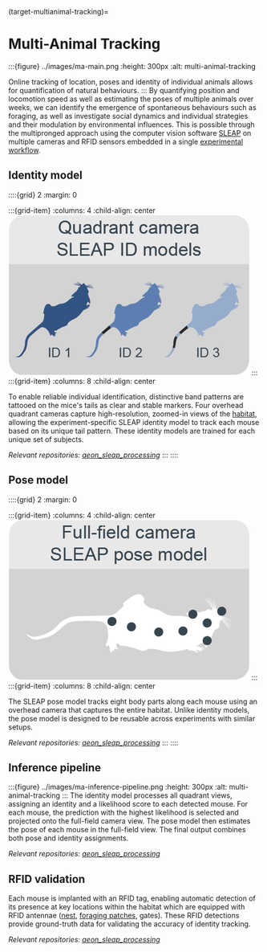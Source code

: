 (target-multianimal-tracking)=
# Multi-Animal Tracking

:::{figure} ../images/ma-main.png
:height: 300px
:alt: multi-animal-tracking

Online tracking of location, poses and identity of individual animals allows for quantification of natural behaviours.
:::
By quantifying position and locomotion speed as well as estimating the poses of multiple animals over weeks, we can identify the emergence of spontaneous behaviours such as foraging, as well as investigate social dynamics and individual strategies and their modulation by environmental influences. 
This is possible through the multipronged approach using the computer vision software [SLEAP](sleap:) on multiple cameras and RFID sensors embedded in a single [experimental workflow](target-general-experimental-workflow).

## Identity model
::::{grid} 2
:margin: 0

:::{grid-item}
:columns: 4
:child-align: center
![identity-model](../images/ma-identity-model.png)
:::
:::{grid-item}
:columns: 8
:child-align: center

To enable reliable individual identification, distinctive band patterns are tattooed on the mice's tails as clear and stable markers.
Four overhead quadrant cameras capture high-resolution, zoomed-in views of the [habitat](target-habitat), allowing the experiment-specific SLEAP identity model to track each mouse based on its unique tail pattern.
These identity models are trained for each unique set of subjects.

*Relevant repositories: [aeon_sleap_processing](aeon-sleap-processing-github:)*
:::
::::

## Pose model
::::{grid} 2
:margin: 0

:::{grid-item}
:columns: 4
:child-align: center
![pose-model](../images/ma-pose-model.png)
:::
:::{grid-item}
:columns: 8
:child-align: center

The SLEAP pose model tracks eight body parts along each mouse using an overhead camera that captures the entire habitat. 
Unlike identity models, the pose model is designed to be reusable across experiments with similar setups.

*Relevant repositories: [aeon_sleap_processing](aeon-sleap-processing-github:)*
:::
::::

## Inference pipeline
:::{figure} ../images/ma-inference-pipeline.png
:height: 300px
:alt: multi-animal-tracking
:::
The identity model processes all quadrant views, assigning an identity and a likelihood score to each detected mouse. 
For each mouse, the prediction with the highest likelihood is selected and projected onto the full-field camera view. 
The pose model then estimates the pose of each mouse in the full-field view.
The final output combines both pose and identity assignments.

*Relevant repositories: [aeon_sleap_processing](aeon-sleap-processing-github:)*

## RFID validation
Each mouse is implanted with an RFID tag, enabling automatic detection of its presence at key locations within the habitat which are equipped with RFID antennae ([nest](target-nest), [foraging patches](target-foraging-patch), gates).
These RFID detections provide ground-truth data for validating the accuracy of identity tracking.

*Relevant repositories: [aeon_sleap_processing](aeon-sleap-processing-github:)*
